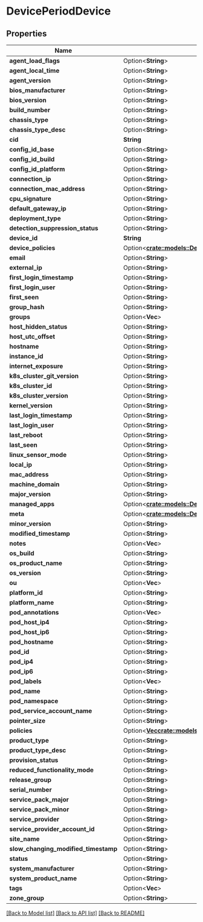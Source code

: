 # DevicePeriodDevice

## Properties

Name | Type | Description | Notes
------------ | ------------- | ------------- | -------------
**agent_load_flags** | Option<**String**> |  | [optional]
**agent_local_time** | Option<**String**> |  | [optional]
**agent_version** | Option<**String**> |  | [optional]
**bios_manufacturer** | Option<**String**> |  | [optional]
**bios_version** | Option<**String**> |  | [optional]
**build_number** | Option<**String**> |  | [optional]
**chassis_type** | Option<**String**> |  | [optional]
**chassis_type_desc** | Option<**String**> |  | [optional]
**cid** | **String** |  |
**config_id_base** | Option<**String**> |  | [optional]
**config_id_build** | Option<**String**> |  | [optional]
**config_id_platform** | Option<**String**> |  | [optional]
**connection_ip** | Option<**String**> |  | [optional]
**connection_mac_address** | Option<**String**> |  | [optional]
**cpu_signature** | Option<**String**> |  | [optional]
**default_gateway_ip** | Option<**String**> |  | [optional]
**deployment_type** | Option<**String**> |  | [optional]
**detection_suppression_status** | Option<**String**> |  | [optional]
**device_id** | **String** |  |
**device_policies** | Option<[**crate::models::DevicePeriodMappedDevicePolicies**](device.MappedDevicePolicies.md)> |  | [optional]
**email** | Option<**String**> |  | [optional]
**external_ip** | Option<**String**> |  | [optional]
**first_login_timestamp** | Option<**String**> |  | [optional]
**first_login_user** | Option<**String**> |  | [optional]
**first_seen** | Option<**String**> |  | [optional]
**group_hash** | Option<**String**> |  | [optional]
**groups** | Option<**Vec<String>**> |  | [optional]
**host_hidden_status** | Option<**String**> |  | [optional]
**host_utc_offset** | Option<**String**> |  | [optional]
**hostname** | Option<**String**> |  | [optional]
**instance_id** | Option<**String**> |  | [optional]
**internet_exposure** | Option<**String**> |  | [optional]
**k8s_cluster_git_version** | Option<**String**> |  | [optional]
**k8s_cluster_id** | Option<**String**> |  | [optional]
**k8s_cluster_version** | Option<**String**> |  | [optional]
**kernel_version** | Option<**String**> |  | [optional]
**last_login_timestamp** | Option<**String**> |  | [optional]
**last_login_user** | Option<**String**> |  | [optional]
**last_reboot** | Option<**String**> |  | [optional]
**last_seen** | Option<**String**> |  | [optional]
**linux_sensor_mode** | Option<**String**> |  | [optional]
**local_ip** | Option<**String**> |  | [optional]
**mac_address** | Option<**String**> |  | [optional]
**machine_domain** | Option<**String**> |  | [optional]
**major_version** | Option<**String**> |  | [optional]
**managed_apps** | Option<[**crate::models::DevicePeriodManagedApps**](device.ManagedApps.md)> |  | [optional]
**meta** | Option<[**crate::models::DevicePeriodDeviceMeta**](device.DeviceMeta.md)> |  | [optional]
**minor_version** | Option<**String**> |  | [optional]
**modified_timestamp** | Option<**String**> |  | [optional]
**notes** | Option<**Vec<String>**> |  | [optional]
**os_build** | Option<**String**> |  | [optional]
**os_product_name** | Option<**String**> |  | [optional]
**os_version** | Option<**String**> |  | [optional]
**ou** | Option<**Vec<String>**> |  | [optional]
**platform_id** | Option<**String**> |  | [optional]
**platform_name** | Option<**String**> |  | [optional]
**pod_annotations** | Option<**Vec<String>**> |  | [optional]
**pod_host_ip4** | Option<**String**> |  | [optional]
**pod_host_ip6** | Option<**String**> |  | [optional]
**pod_hostname** | Option<**String**> |  | [optional]
**pod_id** | Option<**String**> |  | [optional]
**pod_ip4** | Option<**String**> |  | [optional]
**pod_ip6** | Option<**String**> |  | [optional]
**pod_labels** | Option<**Vec<String>**> |  | [optional]
**pod_name** | Option<**String**> |  | [optional]
**pod_namespace** | Option<**String**> |  | [optional]
**pod_service_account_name** | Option<**String**> |  | [optional]
**pointer_size** | Option<**String**> |  | [optional]
**policies** | Option<[**Vec<crate::models::DevicePeriodDevicePolicy>**](device.DevicePolicy.md)> |  | [optional]
**product_type** | Option<**String**> |  | [optional]
**product_type_desc** | Option<**String**> |  | [optional]
**provision_status** | Option<**String**> |  | [optional]
**reduced_functionality_mode** | Option<**String**> |  | [optional]
**release_group** | Option<**String**> |  | [optional]
**serial_number** | Option<**String**> |  | [optional]
**service_pack_major** | Option<**String**> |  | [optional]
**service_pack_minor** | Option<**String**> |  | [optional]
**service_provider** | Option<**String**> |  | [optional]
**service_provider_account_id** | Option<**String**> |  | [optional]
**site_name** | Option<**String**> |  | [optional]
**slow_changing_modified_timestamp** | Option<**String**> |  | [optional]
**status** | Option<**String**> |  | [optional]
**system_manufacturer** | Option<**String**> |  | [optional]
**system_product_name** | Option<**String**> |  | [optional]
**tags** | Option<**Vec<String>**> |  | [optional]
**zone_group** | Option<**String**> |  | [optional]

[[Back to Model list]](./README.md#documentation-for-models) [[Back to API list]](./README.md#documentation-for-api-endpoints) [[Back to README]](../README.md)
